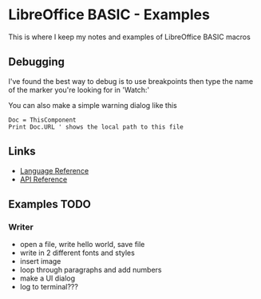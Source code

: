 # LibreOffice BASIC - Examples

This is where I keep my notes and examples of LibreOffice BASIC macros

## Debugging

I've found the best way to debug is to use breakpoints then type the name of the marker you're looking for in 'Watch:'

You can also make a simple warning dialog like this

```basic
Doc = ThisComponent
Print Doc.URL ' shows the local path to this file
```

## Links

* [Language Reference](https://wiki.documentfoundation.org/Documentation/BASIC_Guide#The_Language_of_LibreOffice_BASIC)
* [API Reference](https://api.libreoffice.org/docs/idl/ref/annotated.html)

## Examples TODO

### Writer

* open a file, write hello world, save file
* write in 2 different fonts and styles
* insert image
* loop through paragraphs and add numbers
* make a UI dialog
* log to terminal???
